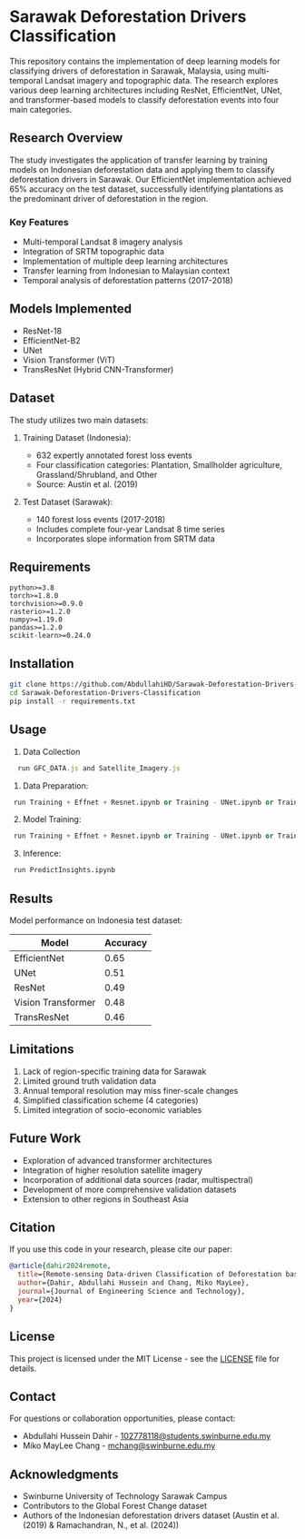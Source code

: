 # Sarawak Deforestation Drivers Classification

This repository contains the implementation of deep learning models for classifying drivers of deforestation in Sarawak, Malaysia, using multi-temporal Landsat imagery and topographic data. The research explores various deep learning architectures including ResNet, EfficientNet, UNet, and transformer-based models to classify deforestation events into four main categories.

## Research Overview

The study investigates the application of transfer learning by training models on Indonesian deforestation data and applying them to classify deforestation drivers in Sarawak. Our EfficientNet implementation achieved 65% accuracy on the test dataset, successfully identifying plantations as the predominant driver of deforestation in the region.

### Key Features

- Multi-temporal Landsat 8 imagery analysis
- Integration of SRTM topographic data
- Implementation of multiple deep learning architectures
- Transfer learning from Indonesian to Malaysian context
- Temporal analysis of deforestation patterns (2017-2018)

## Models Implemented

- ResNet-18
- EfficientNet-B2
- UNet
- Vision Transformer (ViT)
- TransResNet (Hybrid CNN-Transformer)

## Dataset

The study utilizes two main datasets:

1. Training Dataset (Indonesia):
   - 632 expertly annotated forest loss events
   - Four classification categories: Plantation, Smallholder agriculture, Grassland/Shrubland, and Other
   - Source: Austin et al. (2019)

2. Test Dataset (Sarawak):
   - 140 forest loss events (2017-2018)
   - Includes complete four-year Landsat 8 time series
   - Incorporates slope information from SRTM data

## Requirements

```
python>=3.8
torch>=1.8.0
torchvision>=0.9.0
rasterio>=1.2.0
numpy>=1.19.0
pandas>=1.2.0
scikit-learn>=0.24.0
```

## Installation

```bash
git clone https://github.com/AbdullahiHD/Sarawak-Deforestation-Drivers-Classification.git
cd Sarawak-Deforestation-Drivers-Classification
pip install -r requirements.txt
```

## Usage
1. Data Collection
``` JavaScript
  run GFC_DATA.js and Satellite_Imagery.js
```
1. Data Preparation:
```python
 run Training + Effnet + Resnet.ipynb or Training - UNet.ipynb or Training ViT Transformer.ipynb
```

2. Model Training:
```python
 run Training + Effnet + Resnet.ipynb or Training - UNet.ipynb or Training ViT Transformer.ipynb
```

3. Inference:
```python
 run PredictInsights.ipynb
```

## Results

Model performance on Indonesia test dataset:

| Model | Accuracy |
|-------|----------|
| EfficientNet | 0.65 |
| UNet | 0.51 |
| ResNet | 0.49 |
| Vision Transformer | 0.48 |
| TransResNet | 0.46 |

## Limitations

1. Lack of region-specific training data for Sarawak
2. Limited ground truth validation data
3. Annual temporal resolution may miss finer-scale changes
4. Simplified classification scheme (4 categories)
5. Limited integration of socio-economic variables

## Future Work

- Exploration of advanced transformer architectures
- Integration of higher resolution satellite imagery
- Incorporation of additional data sources (radar, multispectral)
- Development of more comprehensive validation datasets
- Extension to other regions in Southeast Asia

## Citation

If you use this code in your research, please cite our paper:

```bibtex
@article{dahir2024remote,
  title={Remote-sensing Data-driven Classification of Deforestation based on Machine Learning in Sarawak},
  author={Dahir, Abdullahi Hussein and Chang, Miko MayLee},
  journal={Journal of Engineering Science and Technology},
  year={2024}
}
```

## License

This project is licensed under the MIT License - see the [LICENSE](LICENSE) file for details.

## Contact

For questions or collaboration opportunities, please contact:
- Abdullahi Hussein Dahir - 102778118@students.swinburne.edu.my
- Miko MayLee Chang - mchang@swinburne.edu.my

## Acknowledgments

- Swinburne University of Technology Sarawak Campus
- Contributors to the Global Forest Change dataset
- Authors of the Indonesian deforestation drivers dataset (Austin et al. (2019) & Ramachandran, N., et al. (2024))

